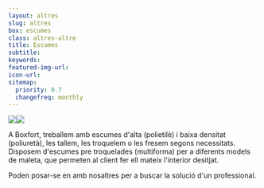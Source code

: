 ```yaml
---
layout: altres
slug: altres
box: escumes
class: altres-altre
title: Escumes
subtitle:
keywords: 
featured-img-url:
icon-url: 
sitemap:
  priority: 0.7
  changefreq: monthly
--- 
```


 	
<p class="text-center"><img src="{{ site.base_url }}/assets/img/01-thumbnail-box-fort-altres-escumes-candaus.jpg"><img src="{{ site.base_url }}/assets/img/01-thumbnail-box-fort-altres-escumes-escumes.jpg"></p>

A Boxfort, treballem amb escumes d'alta (polietilè) i baixa densitat (poliuretà), les tallem, les troquelem o les fresem segons necessitats.  Disposem d'escumes pre troquelades (multiforma) per a diferents models de maleta, que permeten al client fer ell mateix l'interior desitjat.

Poden posar-se en amb nosaltres per a buscar la solució d'un professional.